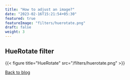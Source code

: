 ```yaml
---
title: "How to adjust an image?"
date: "2023-02-16T15:21:54+05:30"
featured: true
featureImage: "filters/huerotate.png"
draft: false
weight: 3
---
```


## HueRotate filter

{{< figure title="HueRotate" src="/filters/huerotate.png"  >}}

[Back to blog](/blog/filters)

